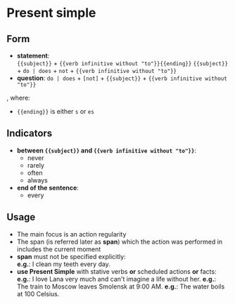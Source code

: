# Present simple

## Form

- **statement**:  
  `{{subject}}` + `{{verb infinitive without "to"}}{{ending}}`
  `{{subject}}` + `do | does` + `not` + `{{verb infinitive without "to"}}`
- **question**: `do | does` + `[not]` + `{{subject}}` + `{{verb infinitive without "to"}}`

, where:

- `{{ending}}` is either `s` or `es`

## Indicators

- **between `{{subject}}` and `{{verb infinitive without "to"}}`**:
  - never
  - rarely
  - often
  - always
- **end of the sentence**:
  - every

## Usage

- The main focus is an action regularity
- The span (is referred later as **span**) which the action was performed in
  includes the current moment
- **span** must not be specified explicitly:  
  **e.g.**: I clean my teeth every day.  
- **use Present Simple** with stative verbs **or** scheduled actions **or**
  facts:  
  **e.g.**: I love Lana very much and can't imagine a life without her.
  **e.g.**: The train to Moscow leaves Smolensk at 9:00 AM.
  **e.g.**: The water boils at 100 Celsius.
